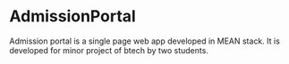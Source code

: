 # AdmissionPortal
Admission portal is a single page web app developed in MEAN stack. It is developed for minor project of btech by two students.
